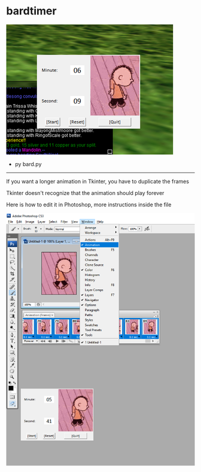 # bardtimer

![](demo2.png)

- py bard.py

---------
If you want a longer animation in Tkinter, you have to duplicate the frames

Tkinter doesn't recognize that the animation should play forever

Here is how to edit it in Photoshop, more instructions inside the file

![](image.png)

